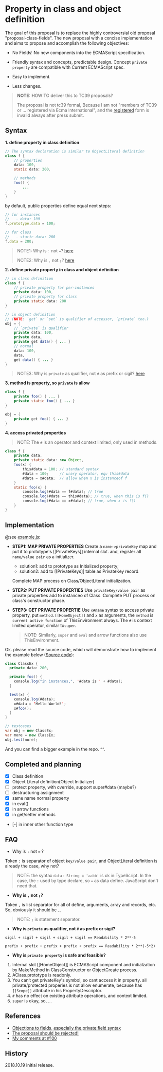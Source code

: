 # Property in class and object definition



The goal of this proposal is to replace the highly controversial  old proposal "proposal-class-fields". The new proposal with a concise implementation and aims to propose and accomplish the following objectives:

* No Fields!
  No new components into the ECMAScript specification.
* Friendly syntax and concepts, predictable design.
  Concept `private property` are compatible with Current ECMAScript spec.

* Easy to implement.
* Less changes.



> **NOTE:** HOW TO deliver this to TC39 proposals? 
>
> The proposal is not tc39 formal, Because I am not "members of TC39 or  ... registered via Ecma International", and the [registered](https://tc39.github.io/agreements/contributor) form is invalid always after press submit. 



## Syntax

**1. define property in class definition**

```java
// The syntax declaration is similar to ObjectLiteral definition 
class f {
    // properties
    data: 100,
    static data: 200,

    // methods
    foo() {
        ...
    }
}
```

by default, public properties define equal next steps:

```javascript
// for instances
//   - data: 100
f.prototype.data = 100;

// for class
//   - static data: 200
f.data = 200;
```

> NOTE1: Why is `:` not `=`?  [here](#faq)
>
> NOTE2: Why is `,` not `;`?  [here](#faq)



**2. define private property in class and object definition**

```java
// in class definition
class f {
    // private property for per-instances
    private data: 100,
    // private property for class
    private static data: 200
}

// in object definition
// (NOTE: `get` or `set` is qualifier of accessor, `private` too.)
obj = {
    // `private` is qualifier
    private data: 100,
    private data,
    private get data() { ... }
    // normal
    data: 100,
    data,
    get data() { ... }
}
```

> NOTE3: Why is `private` as qualifier, not `#` as prefix or sigil? [here](#faq)



**3. method is property, so `private` is allow**

```java
class f {
    private foo() { ... }
    private static foo() { ... }
}

obj = {
    private get foo() { ... }
}
```



**4. access privated properties**

> NOTE: The `#` is an operator and context limited, only used in methods.

```java
class f {
	private data,
    private static data: new Object,
    foo(x) {
        this#data = 100; // standard syntax
        #data = 100;     // unary operator, equ this#data
        #data = x#data;  // allow when x is instanceof f
    }
    static foo(x) {
        console.log(#data == f#data); // true 
        console.log(#data == this#data); // true, when this is f()
        console.log(#data == x#data); // true, when x is f()
    }
}
```

## Implementation

@see [example.js](example.js):

* **STEP1: MAP PRIVATE PROPERTIES**
  Create a `name->privateKey` map and put it to prototype's [[PrivateKeys]] internal slot. and, register all `name/value pair` as a initializer.

  * solution1: add to prototype as Initialized property;
  * solution2: add to [[PrivateKeys]] table as PrivateKey record.

  Complete MAP process on Class/ObjectLiteral initialization.

* **STEP2: PUT PRIVATE PROPERTIES**
  Use `privateKey/value pair` as private properties add to instanceo of Class.
  Complete PUT process on class's constructor phase.

* **STEP3: GET PRIVATE PROPERTIE**
  Use `x#name` syntax to access private property, put `method.[[HomeObject]]` and `x` as arguments, the `method` is `current active function` of ThisEnvironment always.
  The `#` is context limited operator, similar to`super`. 

  > NOTE: Similarly, `super` and `eval` and arrow functions also use ThisEnvironment.

Ok. please read the source code, which will demonstrate how to implement the example below ([Source code](example.js)):

```java
class ClassEx {
  private data: 200,

  private foo() {
    console.log("in instances,", '#data is ' + #data);
  }

  test(x) {
    console.log(#data);
    x#data = 'Hello World!';
    x#foo();
  }
}

// testcases
var obj = new ClassEx;
var more = new ClassEx;
obj.test(more);
```

And you can find a bigger example in the repo. ^^.



## Completed and planning

- [x] Class definition
- [x] Object Literal definition(Object Initializer)
- [ ] protect property, with override, support super#data (maybe?)
- [ ] destructuring assignment
- [x] same name normal property
- [x] in eval()
- [x] in arrow functions
- [x] in get/setter methods
- [-] in inner other function type



## FAQ

* Why is `:` not `=` ?

Token `:` is separator of object `key/value pair`, and ObjectLiteral definition is already the case, why not?

> NOTE: the syntax `data: String = 'aabb'` is ok in TypeScript. In the case, the `:` used by type declare, so `=` as data define. JavaScript don't need that.



* **Why is `,` not `;`?**

Token `,` is list separator for all of define, arguments, array and records, etc. So, obviously it should be `,`.

> NOTE: `;`  is statement separator.



* **Why is `private` as qualifier, not `#` as prefix or sigil?**

`sigil + sigil + sigil + sigil + sigil == Readability * 2**-5`

`prefix + prefix + prefix + prefix + prefix == Readability * 2**(-5*2)`



* **Why is `private property` is safe and feasible?**

1. Internal slot [[HomeObject]] is ECMAScript component and initialzation by MakeMethod in ClassConstructor or ObjectCreate process.
2. AClass.prototype is readonly.
3. You can‘t get privateKey's symbol, so cant access it in property. all private/protected properies is not allow enumerate, because has `[[Scope]]` attribute in his PropertyDescriptor.
4. `#` has no effect on existing attribute operations, and context limited.
5. `super` is okay, so, ...



## References

* [Objections to fields, especially the private field syntax](https://github.com/tc39/proposal-class-fields/issues/150)
* [The proposal should be rejected!](https://github.com/tc39/proposal-class-fields/issues/148)
* [My comments at #100](https://github.com/tc39/proposal-class-fields/issues/100#issuecomment-429533532)



## History

2018.10.19 initial release.

